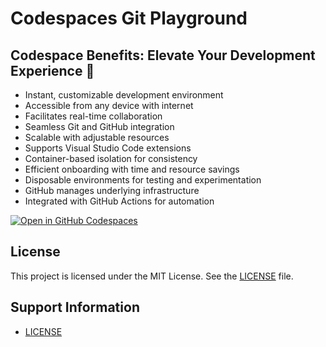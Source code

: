 # Codespaces Git Playground

## Codespace Benefits: Elevate Your Development Experience 🚀

- Instant, customizable development environment
- Accessible from any device with internet
- Facilitates real-time collaboration
- Seamless Git and GitHub integration
- Scalable with adjustable resources
- Supports Visual Studio Code extensions
- Container-based isolation for consistency
- Efficient onboarding with time and resource savings
- Disposable environments for testing and experimentation
- GitHub manages underlying infrastructure
- Integrated with GitHub Actions for automation


[![Open in GitHub Codespaces](https://github.com/codespaces/badge.svg)](https://codespaces.new/juancarlosjr97/codespaces-git-playground?quickstart=1)

## License

This project is licensed under the MIT License. See the [LICENSE](./LICENSE) file.

## Support Information

- [LICENSE](./LICENSE.md)
